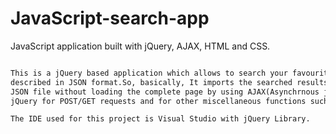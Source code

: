 # JavaScript-search-app

JavaScript application built with jQuery, AJAX, HTML and CSS.

```markdown

This is a jQuery based application which allows to search your favourite artist from the data of all artists 
described in JSON format.So, basically, It imports the searched results(as per the input by the user) from 
JSON file without loading the complete page by using AJAX(Asynchrnous javascript and XML) concepts.It uses 
jQuery for POST/GET requests and for other miscellaneous functions such as fade in and fade out etc.

The IDE used for this project is Visual Studio with jQuery Library.

```



